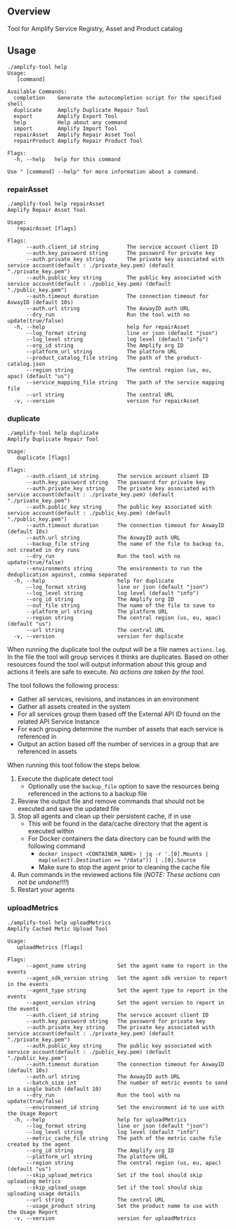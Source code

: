 ## Overview

Tool for Amplify Service Registry, Asset and Product catalog

## Usage

```
./amplify-tool help
Usage:
   [command]

Available Commands:
  completion    Generate the autocompletion script for the specified shell
  duplicate     Amplify Duplicate Repair Tool
  export        Amplify Export Tool
  help          Help about any command
  import        Amplify Import Tool
  repairAsset   Amplify Repair Asset Tool
  repairProduct Amplify Repair Product Tool

Flags:
  -h, --help   help for this command

Use " [command] --help" for more information about a command.
```

### repairAsset

```
./amplify-tool help repairAsset
Amplify Repair Asset Tool

Usage:
   repairAsset [flags]

Flags:
      --auth.client_id string         The service account client ID
      --auth.key_password string      The password for private key
      --auth.private_key string       The private key associated with service account(default : ./private_key.pem) (default "./private_key.pem")
      --auth.public_key string        The public key associated with service account(default : ./public_key.pem) (default "./public_key.pem")
      --auth.timeout duration         The connection timeout for AxwayID (default 10s)
      --auth.url string               The AxwayID auth URL
      --dry_run                       Run the tool with no update(true/false)
  -h, --help                          help for repairAsset
      --log_format string             line or json (default "json")
      --log_level string              log level (default "info")
      --org_id string                 The Amplify org ID
      --platform_url string           The platform URL
      --product_catalog_file string   The path of the product-catalog.json
      --region string                 The central region (us, eu, apac) (default "us")
      --service_mapping_file string   The path of the service mapping file
      --url string                    The central URL
  -v, --version                       version for repairAsset
```

### duplicate

```
./amplify-tool help duplicate 
Amplify Duplicate Repair Tool

Usage:
   duplicate [flags]

Flags:
      --auth.client_id string      The service account client ID
      --auth.key_password string   The password for private key
      --auth.private_key string    The private key associated with service account(default : ./private_key.pem) (default "./private_key.pem")
      --auth.public_key string     The public key associated with service account(default : ./public_key.pem) (default "./public_key.pem")
      --auth.timeout duration      The connection timeout for AxwayID (default 10s)
      --auth.url string            The AxwayID auth URL
      --backup_file string         The name of the file to backup to, not created in dry runs
      --dry_run                    Run the tool with no update(true/false)
      --environments string        The environments to run the deduplication against, comma separated
  -h, --help                       help for duplicate
      --log_format string          line or json (default "json")
      --log_level string           log level (default "info")
      --org_id string              The Amplify org ID
      --out_file string            The name of the file to save to
      --platform_url string        The platform URL
      --region string              The central region (us, eu, apac) (default "us")
      --url string                 The central URL
  -v, --version                    version for duplicate
```

When running the duplicate tool the output will be a file names `actions.log`. In the file the tool will group services it thinks are duplicates. Based on other resources found the tool will output information about this group and actions it feels are safe to execute. *No actions are taken by the tool.*

The tool follows the following process:

* Gather all services, revisions, and instances in an environment
* Gather all assets created in the system
* For all services group them based off the External API ID found on the related API Service Instance
* For each grouping determine the number of assets that each service is referenced in
* Output an action based off the number of services in a group that are referenced in assets

When running this tool follow the steps below.

1. Execute the duplicate detect tool
   * Optionally use the `backup_file` option to save the resources being referenced in the actions to a backup file
2. Review the output file and remove commands that should not be executed and save the updated file
3. Stop all agents and clean up their persistent cache, if in use
   * This will be found in the data/cache directory that the agent is executed within
   * For Docker containers the data directory can be found with the following command
     * `docker inspect <CONTAINER_NAME> | jq -r '.[0].Mounts | map(select(.Destination == "/data")) | .[0].Source`
     * Make sure to stop the agent prior to cleaning the cache file
4. Run commands in the reviewed actions file (*NOTE: These actions can not be undone!!!!*)
5. Restart your agents

### uploadMetrics

```
./amplify-tool help uploadMetrics
Amplify Cached Metic Upload Tool

Usage:
   uploadMetrics [flags]

Flags:
      --agent_name string          Set the agent name to report in the events
      --agent_sdk_version string   Set the agent sdk version to report in the events
      --agent_type string          Set the agent type to report in the events
      --agent_version string       Set the agent version to report in the events
      --auth.client_id string      The service account client ID
      --auth.key_password string   The password for private key
      --auth.private_key string    The private key associated with service account(default : ./private_key.pem) (default "./private_key.pem")
      --auth.public_key string     The public key associated with service account(default : ./public_key.pem) (default "./public_key.pem")
      --auth.timeout duration      The connection timeout for AxwayID (default 10s)
      --auth.url string            The AxwayID auth URL
      --batch_size int             The number of metric events to send in a single batch (default 10)
      --dry_run                    Run the tool with no update(true/false)
      --environment_id string      Set the environment id to use with the Usage Report
  -h, --help                       help for uploadMetrics
      --log_format string          line or json (default "json")
      --log_level string           log level (default "info")
      --metric_cache_file string   The path of the metric cache file created by the agent
      --org_id string              The Amplify org ID
      --platform_url string        The platform URL
      --region string              The central region (us, eu, apac) (default "us")
      --skip_upload_metrics        Set if the tool should skip uploading metrics
      --skip_upload_usage          Set if the tool should skip uploading usage details
      --url string                 The central URL
      --usage_product string       Set the product name to use with the Usage Report
  -v, --version                    version for uploadMetrics
```
